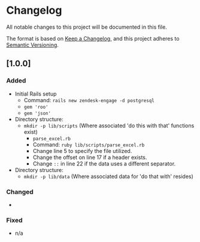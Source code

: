 # Changelog

All notable changes to this project will be documented in this file.

The format is based on [Keep a Changelog](https://keepachangelog.com/en/1.0.0/), and this project adheres to [Semantic Versioning](https://semver.org/spec/v2.0.0.html).

## [1.0.0]

### Added
- Initial Rails setup
    - Command: `rails new zendesk-engage -d postgresql`
    - `gem 'roo'`
    - `gem 'json'`
- Directory structure:
    - `mkdir -p lib/scripts` (Where associated 'do this with that' functions exist)
        - `parse_excel.rb`
        - Command: `ruby lib/scripts/parse_excel.rb`
        - Change line 5 to specify the file utilized.
        - Change the offset on line 17 if a header exists.
        - Change `::` in line 22 if the data uses a different separator.
- Directory structure:
    - `mkdir -p lib/data` (Where associated data for 'do that with' resides)

### Changed
- 

### Fixed
- n/a
